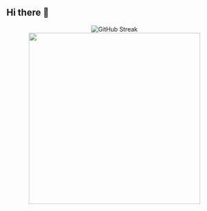 ## Hi there 👋
<p align="center">
<img src="https://github-readme-streak-stats.herokuapp.com?user=Roshan-Ravindran&theme=dark" alt="GitHub Streak">
<img src="https://github-readme-streak-stats.herokuapp.com?user=pr2tik1&theme=dark&hide_border=true" width="400">
</p>
<!--
**Roshan-Ravindran/roshan-ravindran** is a ✨ _special_ ✨ repository because its `README.md` (this file) appears on your GitHub profile.

Here are some ideas to get you started:

- 🔭 I’m currently working on ...
- 🌱 I’m currently learning ...
- 👯 I’m looking to collaborate on ...
- 🤔 I’m looking for help with ...
- 💬 Ask me about ...
- 📫 How to reach me: ...
- 😄 Pronouns: ...
- ⚡ Fun fact: ...
-->
